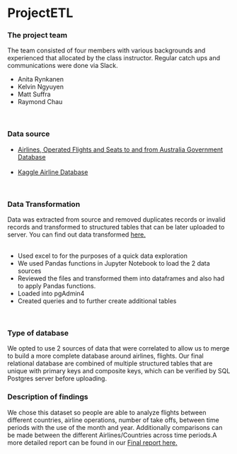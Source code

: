 # ProjectETL
### The project team
The team consisted of four members with various backgrounds and experienced that allocated by the class instructor. Regular catch ups and communications were done via Slack.<br>
<ul>
  <li>Anita Rynkanen</li>
  <li>Kelvin Ngyuyen</li>
  <li>Matt Suffra</li>
  <li>Raymond Chau</li>
 </ul><br>

### Data source
<ul>
<li><a href="https://data.gov.au/data/dataset/international-airlines-airline-by-country-of-port-data/resource/809c77d8-fd68-4a2c-806f-c63d64e69842?view_id=c2e9db61-be01-4673-b83e-d8b7f5b9dd8e">Airlines, Operated Flights and Seats to and from Australia Government Database</a></li><br>
<li><a href="https://www.kaggle.com/open-flights/airline-database?select=airlines.csv">Kaggle Airline Database</a></li>
</ul><br>

### Data Transformation
Data was extracted from source and removed duplicates records or invalid records and transformed to structured tables that can be later uploaded to server. You can find out data transformed <a href= "https://github.com/RealDreammaker/ProjectETL/tree/main/Data%20Transformed">here.</a> <br><br>
<ul>
<li>Used excel to for the purposes of a quick data exploration</li>
<li>We used Pandas functions in Jupyter Notebook to load the 2 data sources</li>
<li>Reviewed the files and transformed them into dataframes and also had to apply Pandas functions.</li>
<li>Loaded into pgAdmin4</li>
<li>Created queries and to further create additional tables</li>
</ul><br>

### Type of database
We opted to use 2 sources of data that were correlated to allow us to merge to build a more complete database around airlines, flights. Our final relational database are combined of multiple structured tables that are unique with primary keys and composite keys, which can be verified by SQL Postgres server before uploading.<br>

### Description of findings
We chose this dataset so people are able to analyze flights between different countries, airline operations, number of take offs, between time periods with the use of the month and year. Additionally comparisons can be made between the different Airlines/Countries across time periods.A more detailed report can be found in our <a href="https://github.com/RealDreammaker/ProjectETL/Final report_v2">Final report here.</a><br>
